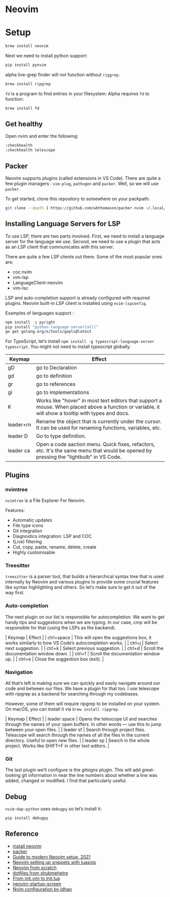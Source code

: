 # Neovim

# Setup

```bash
brew install neovim
```

Next we need to install python support:

```bash
pip install pynvim
```

alpha live-grep finder will not function without `riggrep`.

```bash
brew install ripgrep
```

`fd` is a program to find entries in your filesystem:
Alpha requires `fd` to function:

```bash
brew install fd
```

## Get healthy

Open nvim and enter the following:

```bash
:checkhealth 
:checkhealth telescope
```

## Packer

Neovim supports plugins (called extensions in VS Code). There are quite a few plugin managers : `vim-plug`, `pathogen` and `packer`. Well, so we will use `packer`. 

To get started, clone this repository to somewhere on your packpath:

```bash
git clone --depth 1 https://github.com/wbthomason/packer.nvim ~/.local/share/nvim/site/pack/packer/start/packer.nvim
```

## Installing Language Servers for LSP

To use LSP, there are two parts involved. First, we need to install a language server for the language we use. Second, we need to use a plugin that acts as an LSP client that communicates with this server. 

There are quite a few LSP clients out there. Some of the most popular ones are:

- coc.nvim
- vim-lsp
- LanguageClient-neovim
- vim-lsc

LSP and auto-completion support is already configured with required plugins. Neovim built-in LSP client is installed using `nvim-lspconfig`.

Examples of languages support :

```bash
npm install -g pyright
pip install "python-language-server[all]"
go get golang.org/x/tools/gopls@latest
```

For TypeScript, let’s install `npm install -g typescript-language-server typescript`. You might not need to install typescript globally.

| Keymap       | Effect                   |
| -            | -                        |
| gD           | go to Declaration        |
| gd           | go to definition         |
| gr           | go to references         |
| gi           | go to implementations    |
| K            | Works like "hover" in most text editors that support a mouse. When placed above a function or variable, it will show a tooltip with types and docs. |
| leader+rn	   | Rename the object that is currently under the cursor. It can be used for renaming functions, variables, etc. |
| leader D     | Go to type definition.
| leader ca    | Open a code aaction menu. Quick fixes, refactors, etc. It's the same menu that would be opened by pressing the "lightbulb" in VS Code. |

## Plugins 

### nvimtree

`nvimtree` is a File Explorer For Neovim. 

Features:
- Automatic updates
- File type icons
- Git integration
- Diagnostics integration: LSP and COC
- (Live) filtering
- Cut, copy, paste, rename, delete, create
- Highly customisable

### Treesitter

`treesitter` is a parser tool, that builds a hierarchical syntax tree that is used internally by Neovim and various plugins to provide some crucial features like syntax highlighting and others. So let’s make sure to get it out of the way first.

### Auto-completion

The next plugin on our list is responsible for autocompletion. We want to get handy tips and suggestions when we are typing. In our case, cmp will be responsible for that (using the LSPs as the backend).

| Keymap       | Effect  |
| ctrl+space   | This will open the suggestions box, it works similarly to how VS Code’s autocompletion works. |
| ctrl+j       | Select next suggestion. |
| ctrl+k       | Select previous suggestion. |
| ctrl+d       | Scroll the documentation window down. |
| ctrl+f       | Scroll the documentation window up. |
| ctrl+e       | Close the suggestion box (exit). |

### Navigation

All that’s left is making sure we can quickly and easily navigate around our code and between our files. We have a plugin for that too. I use telescope with ripgrep as a backend for searching through my codebases.

However, some of them will require ripgrep to be installed on your system. On macOS, you can install it via `brew install ripgrep`.

| Keymap          | Effect |
| leader space    | Opens the telescope UI and searches through the names of your open buffers. In other words — use this to jump between your open files. |
| leader sf       | Search through project files. Telescope will search through the names of all the files in the current directory. Useful to open new files. |
| leader sp       | Search in the whole project. Works like SHIFT+F in other text editors. |

### Git

The last plugin we’ll configure is the gitsigns plugin. This will add great-looking git information in near the line numbers about whether a line was added, changed or modified. I find that particularly useful.

## Debug

`nvim-dap-python` uses `debugpy` so let’s install it:

```bash
pip install debugpy
```

## Reference

- [install neovim](https://github.com/neovim/neovim/wiki/Installing-Neovim#install-from-package)
- [packer](https://github.com/wbthomason/packer.nvim)
- [Guide to modern Neovim setup, 2021](https://tkg.codes/guide-to-modern-neovim-setup-2021/)
- [Neovim setting up snippets with luasnip](https://sbulav.github.io/vim/neovim-setting-up-luasnip/)
- [Neovim from scratch](https://github.com/LunarVim/Neovim-from-scratch)
- [dotfiles from shubmehetre](https://github.com/shubmehetre/dotfiles)
- [From init.vim to init.lua](https://www.notonlycode.org/neovim-lua-config/)
- [neovim-startup-screen](https://alpha2phi.medium.com/neovim-startup-screen-edd933ec8261)
- [Nvim configuration by jdhao](https://github.com/jdhao/nvim-config)